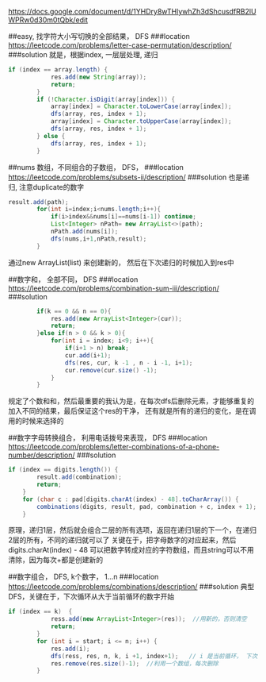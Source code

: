 https://docs.google.com/document/d/1YHDry8wTHlywhZh3dShcusdfRB2lUWPRw0d30m0tQbk/edit

##easy,  找字符大小写切换的全部结果， DFS
###location
https://leetcode.com/problems/letter-case-permutation/description/ 
###solution
就是，根据index, 一层层处理, 递归
```java
if (index == array.length) {
            res.add(new String(array));
            return;
        }
        if (!Character.isDigit(array[index])) {
            array[index] = Character.toLowerCase(array[index]);
            dfs(array, res, index + 1);
            array[index] = Character.toUpperCase(array[index]);
            dfs(array, res, index + 1);
        } else {
            dfs(array, res, index + 1);
        }
```


##nums 数组，不同组合的子数组， DFS， 
###location
https://leetcode.com/problems/subsets-ii/description/ 
###solution
也是递归, 注意duplicate的数字
```java
result.add(path);
        for(int i=index;i<nums.length;i++){
            if(i>index&&nums[i]==nums[i-1]) continue;
            List<Integer> nPath= new ArrayList<>(path);
            nPath.add(nums[i]);
            dfs(nums,i+1,nPath,result);
        }
```
通过new ArrayList(list) 来创建新的， 然后在下次递归的时候加入到res中


##数字和， 全部不同， DFS
###location
https://leetcode.com/problems/combination-sum-iii/description/
###solution
```java
        if(k == 0 && n == 0){
            res.add(new ArrayList<Integer>(cur));
            return;
        }else if(n > 0 && k > 0){
            for(int i = index; i<9; i++){
                if(i+1 > n) break;
                cur.add(i+1);
                dfs(res, cur, k -1 , n - i -1, i+1);
                cur.remove(cur.size() -1);
            }
        }
``` 
规定了个数和和，然后最重要的我认为是，在每次dfs后删除元素，才能够重复的加入不同的结果，最后保证这个res的干净， 还有就是所有的递归的变化，是在调用的时候来选择的


##数字字母转换组合， 利用电话拨号来表现， DFS
###location
https://leetcode.com/problems/letter-combinations-of-a-phone-number/description/ 
###solution
```java
if (index == digits.length()) {
        result.add(combination);
        return;
    }
    for (char c : pad[digits.charAt(index) - 48].toCharArray()) {
        combinations(digits, result, pad, combination + c, index + 1);
    }
```
原理，递归1层，然后就会组合二层的所有选项，返回在递归1层的下一个，在递归2层的所有，不同的递归就可以了
关键在于，把字母数字的对应起来，然后digits.charAt(index) - 48 可以把数字转成对应的字符数组，而且string可以不用清除，因为每次+都是创建新的


##数字组合， DFS,  k个数字， 1...n
###location
https://leetcode.com/problems/combinations/description/ 
###solution
典型DFS，关键在于，下次循环从大于当前循环的数字开始
```java
if (index == k)  {
            ress.add(new ArrayList<Integer>(res));  //用新的，否则清空
            return;
        }
        for (int i = start; i <= n; i++) {
            res.add(i);
            dfs(ress, res, n, k, i +1, index+1);   // i 是当前循环， 下次从i+1 开始，
            res.remove(res.size()-1);  //利用一个数组，每次删除
        }
```





